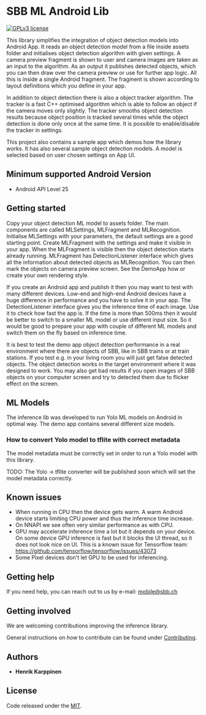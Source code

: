 # SBB ML Android Lib

[![GPLv3 license](https://img.shields.io/badge/License-MIT-blue.svg)](https://spdx.org/licenses/MIT.html)

This library simplifies the integration of object detection models into Android App. It reads an object detection model from a file inside assets folder and initialises object detection algorithm with given settings. A camera preview fragment is shown to user and camera images are taken as an input to the algorithm. As an output it publishes detected objects, which you can then draw over the camera preview or use for further app logic. All this is inside a single Android fragment. The fragment is shown according to layout definitions which you define in your app.

In addition to object detection there is also a object tracker algorithm. The tracker is a fast C++ optimised algorithm which is able to follow an object if the camera moves only slightly. The tracker smooths object detection results because object position is tracked several times while the object detection is done only once at the same time. It is possible to enable/disable the tracker in settings.

This project also contains a sample app which demos how the library works. It has also several sample object detection models. A model is selected based on user chosen settings on App UI.
  
## Minimum supported Android Version

* Android API Level 25

## Getting started

Copy your object detection ML model to assets folder. The main components are called MLSettings, MLFragment and MLRecognition. Initialise MLSettings with your parameters, the default settings are a good starting point. Create MLFragment with the settings and make it visible in your app. When the MLFragment is visible then the object detection starts already running. MLFragment has DetectionListener interface which gives all the information about detected objects as MLRecognition. You can then mark the objects on camera preview screen. See the DemoApp how or create your own rendering style.

If you create an Android app and publish it then you may want to test with many different devices. Low-end and high-end Android devices have a huge difference in performance and you have to solve it in your app. The DetectionListener interface gives you the inference time of each image. Use it to check how fast the app is. If the time is more than 500ms then it would be better to switch to a smaller ML model or use different input size. So it would be good to prepare your app with couple of different ML models and switch them on the fly based on inference time. 

It is best to test the demo app object detection performance in a real environment where there are objects of SBB, like in SBB trains or at train stations. If you test e.g. in your living room you will just get false detected objects. The object detection works in the target environment where it was designed to work. You may also get bad results if you open images of SBB objects on your computer screen and try to detected them due to flicker effect on the screen.    

## ML Models 

The inference lib was developed to run Yolo ML models on Android in optimal way. The demo app contains several different size models. 

### How to convert Yolo model to tflite with correct metadata

The model metadata must be correctly set in order to run a Yolo model with this library. 

TODO: The Yolo -> tflite converter will be published soon which will set the model metadata correctly. 

## Known issues

* When running in CPU then the device gets warm. A warm Android device starts limiting CPU power and thus the inference time increase.
* On NNAPI we see often very similar performance as with CPU. 
* GPU may accelerate inference time a lot but it depends on your device. On some device GPU inference is fast but it blocks the UI thread, so it does not look nice on UI. This is a known issue for Tensorflow team: https://github.com/tensorflow/tensorflow/issues/43073 
* Some Pixel devices don't let GPU to be used for inferencing.

## Getting help

If you need help, you can reach out to us by e-mail: [mobile@sbb.ch](mailto:mobile@sbb.ch?subject=[GitHub]%20Android%20ML%20Lib)

## Getting involved

We are welcoming contributions improving the inference library. 

General instructions on _how_ to contribute can be found under [Contributing](Contributing.md).

## Authors

* **Henrik Karppinen**

## License

Code released under the [MIT](LICENSE).

